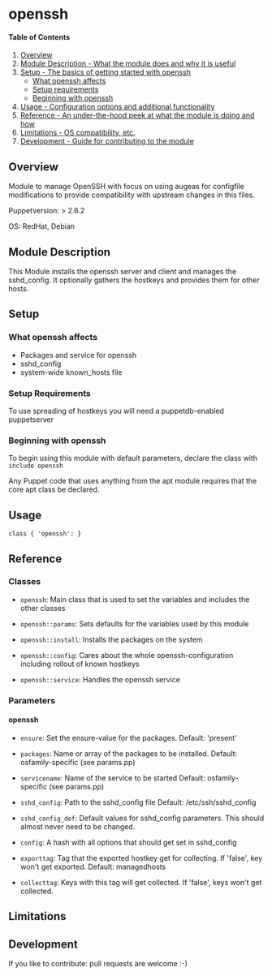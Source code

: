 # openssh

#### Table of Contents

1. [Overview](#overview)
2. [Module Description - What the module does and why it is useful](#module-description)
3. [Setup - The basics of getting started with openssh](#setup)
    * [What openssh affects](#what-openssh-affects)
    * [Setup requirements](#setup-requirements)
    * [Beginning with openssh](#beginning-with-openssh)
4. [Usage - Configuration options and additional functionality](#usage)
5. [Reference - An under-the-hood peek at what the module is doing and how](#reference)
5. [Limitations - OS compatibility, etc.](#limitations)
6. [Development - Guide for contributing to the module](#development)

## Overview

Module to manage OpenSSH with focus on using augeas for configfile modifications
to provide compatibility with upstream changes in this files.

Puppetversion: > 2.6.2

OS: RedHat, Debian

## Module Description

This Module installs the openssh server and client and manages the sshd\_config.
It optionally gathers the hostkeys and provides them for other hosts.

## Setup

### What openssh affects

* Packages and service for openssh
* sshd\_config
* system-wide known\_hosts file

### Setup Requirements

To use spreading of hostkeys you will need a puppetdb-enabled puppetserver

### Beginning with openssh

To begin using this module with default parameters, declare the class with `include openssh`

Any Puppet code that uses anything from the apt module requires that the core apt class be declared.

## Usage

```
class { 'openssh': }
```

## Reference

### Classes

* `openssh`: Main class that is used to set the variables and includes the other classes

* `openssh::params`: Sets defaults for the variables used by this module

* `openssh::install`: Installs the packages on the system

* `openssh::config`: Cares about the whole openssh-configuration including rollout of known hostkeys

* `openssh::service`: Handles the openssh service

### Parameters

#### openssh
* `ensure`: Set the ensure-value for the packages.
  Default: 'present'

* `packages`: Name or array of the packages to be installed.
  Default: osfamily-specific (see params.pp)

* `servicename`: Name of the service to be started
  Default: osfamily-specific (see params.pp)

* `sshd_config`: Path to the sshd\_config file
  Default: /etc/ssh/sshd\_config

* `sshd_config_def`: Default values for sshd\_config parameters. This should almost never need to be changed.

* `config`: A hash with all options that should get set in sshd\_config

* `exporttag`: Tag that the exported hostkey get for collecting. If 'false', key won't get exported.
  Default: managedhosts

* `collecttag`: Keys with this tag will get collected. If 'false', keys won't get collected.

## Limitations

## Development

If you like to contribute: pull requests are welcome :-)
